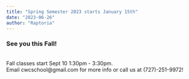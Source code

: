```yaml
---
title: "Spring Semester 2023 starts January 15th"
date: "2023-06-26"
author: "Raptoria"
---
```


<p>
<h3>See you this Fall!</h3>
<br />
Fall classes start Sept 10 1:30pm - 3:30pm.
<br />
Email cwcschool@gmail.com for more info or call us at (727)-251-9972!
</p>
